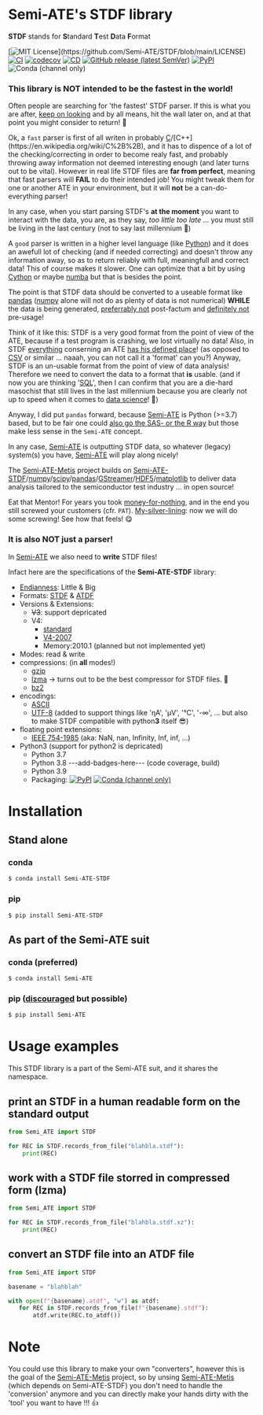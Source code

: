 # Semi-ATE's STDF library

**STDF** stands for **S**tandard **T**est **D**ata **F**ormat

[![MIT License](https://img.shields.io/apm/l/atomic-design-ui.svg?)](https://github.com/Semi-ATE/STDF/blob/main/LICENSE)
[![CI](https://github.com/Semi-ATE/STDF/workflows/CI/badge.svg?branch=main)](https://github.com/Semi-ATE/STDF/actions?query=workflow%3ACI)
[![codecov](https://codecov.io/gh/Semi-ATE/STDF/branch/main/graph/badge.svg?token=BAP0H9OMED)](https://codecov.io/gh/Semi-ATE/STDF)
[![CD](https://github.com/Semi-ATE/STDF/workflows/CD/badge.svg)](https://github.com/Semi-ATE/STDF/actions?query=workflow%3ACD)
[![GitHub release (latest SemVer)](https://img.shields.io/github/v/release/Semi-ATE/STDF?color=blue&label=GitHub&sort=semver)](https://github.com/Semi-ATE/STDF/releases/latest)
[![PyPI](https://img.shields.io/pypi/v/Semi-ATE-STDF?color=blue&label=PyPI)](https://pypi.org/project/Semi-ATE-STDF/)
![Conda (channel only)](https://img.shields.io/conda/vn/conda-forge/Semi-ATE-STDF?color=blue&label=conda-forge)


### This library is NOT intended to be the fastest in the world!

Often people are searching for 'the fastest' STDF parser. If this is what you are after, [keep on looking](https://en.wikipedia.org/wiki/Standard_Test_Data_Format) and by all means, hit the wall later on, and at that point you might consider to return! 🤣

Ok, a `fast` parser is first of all writen in probably [C](https://en.wikipedia.org/wiki/C_(programming_language))/[C++](https://en.wikipedia.org/wiki/C%2B%2B), and it has to dispence of a lot of the checking/correcting in order to become realy fast, and probably throwing away information not deemed interesting enough (and later turns out to be vital). However in real life STDF files are **far from perfect**, meaning that fast parsers will **FAIL** to do their intended job! You might tweak them for one or another ATE in your environment, but it will **not** be a can-do-everything parser!

In any case, when you start parsing STDF's **at the moment** you want to interact with the data, you are, as they say, *too little too late* ... you must still be living in the last century (not to say last millennium 🤪)

A `good` parser is written in a higher level language (like [Python](https://www.python.org/)) and it does an awefull lot of checking (and if needed correcting) and doesn't throw any information away, so as to return reliably with full, meaningfull and correct data! This of course makes it slower. One can optimize that a bit by using [Cython](https://cython.org/) or maybe [numba](http://numba.pydata.org/) but that is besides the point.

The point is that STDF data should be converted to a useable format like [pandas](https://pandas.pydata.org/) ([numpy](https://numpy.org/) alone will not do as plenty of data is not numerical) **WHILE** the data is being generated, <ins>preferrably not</ins> post-factum and <ins>definitely not</ins> pre-usage!

Think of it like this: STDF is a very good format from the point of view of the ATE, because if a test program is crashing, we lost virtually no data! Also, in STDF <ins>everything</ins> conserning an ATE <ins>has his defined place</ins>! (as opposed to [CSV](https://en.wikipedia.org/wiki/Comma-separated_values) or similar ... naaah, you can not call it a 'format' can you?) Anyway, STDF is an un-usable format from the point of view of data analysis! Therefore we need to convert the data to a format that **is** usable. (and if now you are thinking '[SQL](https://en.wikipedia.org/wiki/SQL)', then I can confirm that you are a die-hard masochist that still lives in the last millennium because you are clearly not up to speed when it comes to [data science](https://en.wikipedia.org/wiki/Data_science)! 🧐)

Anyway, I did put `pandas` forward, because [Semi-ATE](https://github.com/Semi-ATE/Semi-ATE) is Python (>=3.7) based, but to be fair one could [also go the SAS- or the R way](https://www.analyticsvidhya.com/blog/2017/09/sas-vs-vs-python-tool-learn/) but those make less sense in the `Semi-ATE` concept.

In any case, [Semi-ATE](https://github.com/Semi-ATE/Semi-ATE) is outputting STDF data, so whatever (legacy) system(s) you have, [Semi-ATE](https://github.com/Semi-ATE/Semi-ATE) will play along nicely!

The [Semi-ATE-Metis](https://github.com/Semi-ATE/Semi-ATE-Metis) project builds on [Semi-ATE-STDF]()/[numpy](https://numpy.org/)/[scipy](https://www.scipy.org/)/[pandas](https://pandas.pydata.org/)/[GStreamer](https://gstreamer.freedesktop.org/)/[HDF5](https://www.hdfgroup.org/solutions/hdf5/)/[matplotlib](https://matplotlib.org/) to deliver data analysis tailored to the semiconductor test industry ... in open source!

Eat that Mentor! For years you took [money-for-nothing](https://www.youtube.com/watch?v=wTP2RUD_cL0), and in the end you still screwed your customers (cfr. `PAT`). [My-silver-lining](https://www.youtube.com/watch?v=DKL4X0PZz7M): now we will do some screwing! See how that feels! 😋

### It is also NOT just a parser!

In [Semi-ATE](https://github.com/Semi-ATE/Semi-ATE) we also need to **write** STDF files!

Infact here are the specifications of the **Semi-ATE-STDF** library:

- [Endianness](https://en.wikipedia.org/wiki/Endianness): Little & Big
- Formats: [STDF]((/docs/standards/STDF/STDF-V4-spec.pdf)) & [ATDF](https://sourceforge.net/p/freestdf/svn/HEAD/tree/docs/atdf-spec.pdf?format=raw)
- Versions & Extensions:
  - ~~V3~~: support depricated
  - V4:
    - [standard](/docs/standards/STDF/STDF-V4-spec.pdf)
    - [V4-2007](/docs/standards/STDF/STDF-V4-2007-spec.pdf)
    - Memory:2010.1 (planned but not implemented yet)
- Modes: read & write
- compressions: (in **all** modes!)
  - [gzip](https://www.gnu.org/software/gzip/)
  - [lzma](https://en.wikipedia.org/wiki/Lempel%E2%80%93Ziv%E2%80%93Markov_chain_algorithm) → turns out to be the best compressor for STDF files. 🤫
  - [bz2](https://www.sourceware.org/bzip2/)
- encodings:
  - [ASCII](https://en.wikipedia.org/wiki/ASCII)
  - [UTF-8](https://en.wikipedia.org/wiki/UTF-8) (added to support things like 'ηA', 'μV', '°C', '-∞', ... but also to make STDF compatible with python**3** itself 😎)
- floating point extensions:
  - [IEEE 754-1985](https://en.wikipedia.org/wiki/IEEE_754-1985) (aka: NaN, nan, Infinity, Inf, inf, ...)
- Python3 (support for python2 is depricated)
  - Python 3.7
  - Python 3.8   ---add-badges-here--- (code coverage, build)
  - Python 3.9 
  - Packaging: [![PyPI](https://img.shields.io/pypi/v/Semi-ATE-STDF?color=blue&label=PyPI)](https://pypi.org/project/Semi-ATE-STDF/) [![Conda (channel only)](https://img.shields.io/conda/vn/conda-forge/Semi-ATE-STDF?color=blue&label=conda-forge)]()
    
# Installation

## Stand alone

### conda

```bash
$ conda install Semi-ATE-STDF
```

### pip

```bash
$ pip install Semi-ATE-STDF
```

## As part of the Semi-ATE suit

### conda (preferred)

```bash
$ conda install Semi-ATE
```

### pip ([discouraged](https://www.youtube.com/watch?v=Ul79ihg41Rs&t=2s) but possible)

```bash
$ pip install Semi-ATE
```

# Usage examples

This STDF library is a part of the Semi-ATE suit, and it shares the namespace.


## print an STDF in a human readable form on the standard output

```python
from Semi_ATE import STDF

for REC in STDF.records_from_file("blahbla.stdf"):
    print(REC)
```

## work with a STDF file storred in compressed form (lzma)

```python
from Semi_ATE import STDF

for REC in STDF.records_from_file("blahbla.stdf.xz"):
    print(REC)
```

## convert an STDF file into an ATDF file

```python
from Semi_ATE import STDF

basename = "blahblah"

with open(f"{basename}.atdf", "w") as atdf:
   for REC in STDF.records_from_file(f"{basename}.stdf"):
       atdf.write(REC.to_atdf())
```

# Note

You could use this library to make your own "converters", however this is the goal of the [Semi-ATE-Metis](https://github.com/Semi-ATE/Semi-ATE-Metis) project, so by unsing [Semi-ATE-Metis](https://github.com/Semi-ATE/Semi-ATE-Metis) (which depends on Semi-ATE-STDF) you don't need to handle the 'conversion' anymore and you can directly make your hands dirty with the 'tool' you want to have !!! :thumbsup: 
